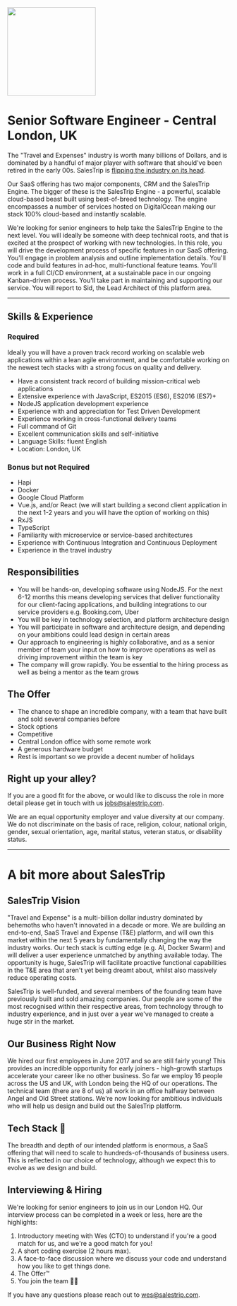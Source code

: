 <img src="https://i.imgur.com/ssIuhQW.jpg" width="200px">

# Senior Software Engineer - Central London, UK
The "Travel and Expenses" industry is worth many billions of Dollars, and is dominated by a handful of major player with software that should've been retired in the early 00s. SalesTrip is [flipping the industry on its head](https://www.traveldailynews.com/post/concur-and-salesforce-alumni-launch-salestrip).

Our SaaS offering has two major components, CRM and the SalesTrip Engine. The bigger of these is the SalesTrip Engine - a powerful, scalable cloud-based beast built using best-of-breed technology. The engine encompasses a number of services hosted on DigitalOcean making our stack 100% cloud-based and instantly scalable.

We're looking for senior engineers to help take the SalesTrip Engine to the next level. You will ideally be someone with deep technical roots, and that is excited at the prospect of working with new technologies. In this role, you will drive the development process of specific features in our SaaS offering. You'll engage in problem analysis and outline implementation details. You'll code and build features in ad-hoc, multi-functional feature teams. You'll work in a full CI/CD environment, at a sustainable pace in our ongoing Kanban-driven process. You'll take part in maintaining and supporting our service. You will report to Sid, the Lead Architect of this platform area.

---
## Skills & Experience
### Required

Ideally you will have a proven track record working on scalable web applications within a lean agile environment, and be comfortable working on the newest tech stacks with a strong focus on quality and delivery.

- Have a consistent track record of building mission-critical web applications
- Extensive experience with JavaScript, ES2015 (ES6), ES2016 (ES7)+
- NodeJS application development experience
- Experience with and appreciation for Test Driven Development
- Experience working in cross-functional delivery teams
- Full command of Git
- Excellent communication skills and self-initiative
- Language Skills: fluent English
- Location: London, UK

### Bonus but not Required
- Hapi
- Docker
- Google Cloud Platform
- Vue.js, and/or React (we will start building a second client application in the next 1-2 years and you will have the option of working on this)
- RxJS
- TypeScript
- Familiarity with microservice or service-based architectures
- Experience with Continuous Integration and Continuous Deployment
- Experience in the travel industry

## Responsibilities

- You will be hands-on, developing software using NodeJS. For the next 6-12 months this means developing services that deliver functionality for our client-facing applications, and building integrations to our service providers e.g. Booking.com, Uber
- You will be key in technology selection, and platform architecture design
- You will participate in software and architecture design, and depending on your ambitions could lead design in certain areas
- Our approach to engineering is highly collaborative, and as a senior member of team your input on how to improve operations as well as driving improvement within the team is key
- The company will grow rapidly. You be essential to the hiring process as well as being a mentor as the team grows

## The Offer
- The chance to shape an incredible company, with a team that have built and sold several companies before
- Stock options
- Competitive
- Central London office with some remote work
- A generous hardware budget
- Rest is important so we provide a decent number of holidays

## Right up your alley?
If you are a good fit for the above, or would like to discuss the role in more detail please get in touch with us [jobs@salestrip.com](mailto:jobs@salestrip.com).

We are an equal opportunity employer and value diversity at our company. We do not discriminate on the basis of race, religion, colour, national origin, gender, sexual orientation, age, marital status, veteran status, or disability status.

---

# A bit more about SalesTrip
## SalesTrip Vision
"Travel and Expense" is a multi-billion dollar industry dominated by behemoths who haven't innovated in a decade or more. We are building an end-to-end, SaaS Travel and Expense (T&E) platform, and will own this market within the next 5 years by fundamentally changing the way the industry works. Our tech stack is cutting edge (e.g. AI, Docker Swarm) and will deliver a user experience unmatched by anything available today. The opportunity is huge, SalesTrip will facilitate proactive functional capabilities in the T&E area that aren't yet being dreamt about, whilst also massively reduce operating costs.

SalesTrip is well-funded, and several members of the founding team have previously built and sold amazing companies. Our people are some of the most recognised within their respective areas, from technology through to industry experience, and in just over a year we've managed to create a huge stir in the market.

## Our Business Right Now
We hired our first employees in June 2017 and so are still fairly young! This provides an incredible opportunity for early joiners - high-growth startups accelerate your career like no other business. So far we employ 16 people across the US and UK, with London being the HQ of our operations. The technical team (there are 8 of us) all work in an office halfway between Angel and Old Street stations. We're now looking for ambitious individuals who will help us design and build out the SalesTrip platform.

## Tech Stack 🤖
The breadth and depth of our intended platform is enormous, a SaaS offering that will need to scale to hundreds-of-thousands of business users. This is reflected in our choice of technology, although we expect this to evolve as we design and build.

## Interviewing & Hiring
We're looking for senior engineers to join us in our London HQ. Our interview process can be completed in a week or less, here are the highlights:

1. Introductory meeting with Wes (CTO) to understand if you're a good match for us, and we're a good match for you!
2. A short coding exercise (2 hours max).
3. A face-to-face discussion where we discuss your code and understand how you like to get things done.
4. The Offer™ 
5. You join the team 👏🏼

If you have any questions please reach out to [wes@salestrip.com](mailto:wes@salestrip.com).
